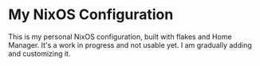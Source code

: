 # My NixOS Configuration
This is my personal NixOS configuration, built with flakes and Home Manager. It's a work in progress and not usable yet. I am gradually adding and customizing it.
